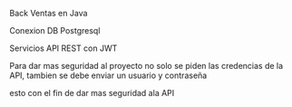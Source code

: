 Back Ventas en Java

Conexion DB Postgresql


Servicios API REST con JWT

Para dar mas seguridad al proyecto no solo se piden las credencias de la API,
tambien se debe enviar un usuario y contraseña

esto con el fin de dar mas seguridad ala API


